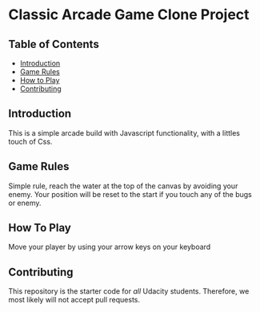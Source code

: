 # Classic Arcade Game Clone Project

## Table of Contents

- [Introduction](#Introduction)
- [Game Rules](#GameRules)
- [How to Play](#HowToPlay)
- [Contributing](#contributing)

## Introduction

This is a simple arcade build with Javascript functionality, with a littles touch of Css.


## Game Rules

Simple rule, reach the water at the top of the canvas by avoiding your enemy. Your position will be reset to the start if you touch any of the bugs or enemy. 

## How To Play

Move your player by using your arrow keys on your keyboard


## Contributing

This repository is the starter code for _all_ Udacity students. Therefore, we most likely will not accept pull requests.
